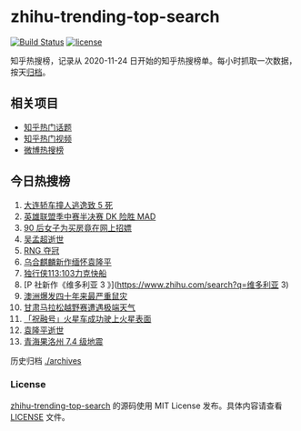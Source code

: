 # zhihu-trending-top-search

[![Build Status](https://github.com/justjavac/zhihu-trending-top-search/workflows/ci/badge.svg?branch=main)](https://github.com/justjavac/zhihu-trending-top-search/actions)
[![license](https://img.shields.io/github/license/justjavac/zhihu-trending-top-search)](https://github.com/justjavac/zhihu-trending-top-search/blob/main/LICENSE)

知乎热搜榜，记录从 2020-11-24 日开始的知乎热搜榜单。每小时抓取一次数据，按天[归档](./archives)。

## 相关项目

- [知乎热门话题](https://github.com/justjavac/zhihu-trending-hot-questions)
- [知乎热门视频](https://github.com/justjavac/zhihu-trending-hot-video)
- [微博热搜榜](https://github.com/justjavac/weibo-trending-hot-search)

## 今日热搜榜

<!-- BEGIN -->
<!-- 最后更新时间 Mon May 24 2021 14:11:03 GMT+0800 (China Standard Time) -->

1. [大连轿车撞人逃逸致 5 死](https://www.zhihu.com/search?q=大连车祸)
2. [英雄联盟季中赛半决赛 DK 险胜 MAD](https://www.zhihu.com/search?q=英雄联盟)
3. [90 后女子为买房竟在网上招嫖](https://www.zhihu.com/search?q=杭州买房)
4. [吴孟超逝世](https://www.zhihu.com/search?q=吴孟超)
5. [RNG 夺冠](https://www.zhihu.com/search?q=rng)
6. [乌合麒麟新作缅怀袁隆平](https://www.zhihu.com/search?q=乌合麒麟新作)
7. [独行侠113:103力克快船](https://www.zhihu.com/search?q=独行侠)
8. [P 社新作《维多利亚 3 》](https://www.zhihu.com/search?q=维多利亚 3)
9. [澳洲爆发四十年来最严重鼠灾](https://www.zhihu.com/search?q=澳大利亚鼠灾)
10. [甘肃马拉松越野赛遭遇极端天气](https://www.zhihu.com/search?q=甘肃马拉松)
11. [「祝融号」火星车成功驶上火星表面](https://www.zhihu.com/search?q=祝融号)
12. [袁隆平逝世](https://www.zhihu.com/search?q=袁隆平)
13. [青海果洛州 7.4 级地震](https://www.zhihu.com/search?q=青海地震)

<!-- END -->

历史归档 [./archives](./archives)

### License

[zhihu-trending-top-search](https://github.com/justjavac/zhihu-trending-top-search)
的源码使用 MIT License 发布。具体内容请查看 [LICENSE](./LICENSE) 文件。
